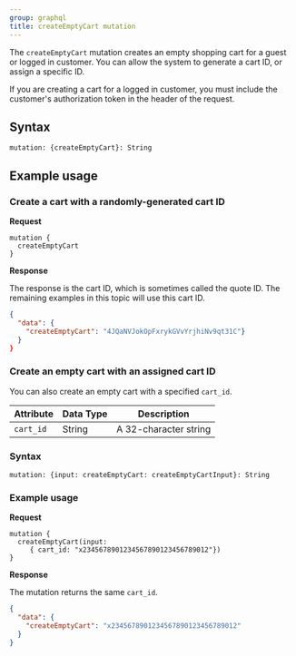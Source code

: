 ```yaml
---
group: graphql
title: createEmptyCart mutation
---
```


The `createEmptyCart` mutation creates an empty shopping cart for a guest or logged in customer. You can allow the system to generate a cart ID, or assign a specific ID.

If you are creating a cart for a logged in customer, you must include the customer's authorization token in the header of the request.


## Syntax

`mutation: {createEmptyCart}: String`

## Example usage

### Create a cart with a randomly-generated cart ID

**Request**

```text
mutation {
  createEmptyCart
}
```

**Response**

The response is the cart ID, which is sometimes called the quote ID. The remaining examples in this topic will use this cart ID.

```json
{
  "data": {
    "createEmptyCart": "4JQaNVJokOpFxrykGVvYrjhiNv9qt31C"}
  }
}
```

### Create an empty cart with an assigned cart ID

You can also create an empty cart with a specified `cart_id`.

Attribute |  Data Type | Description
--- | --- | ---
`cart_id` | String | A 32-character string

### Syntax

`mutation: {input: createEmptyCart: createEmptyCartInput}: String`

### Example usage

**Request**

``` text
mutation {
  createEmptyCart(input:
     { cart_id: "x2345678901234567890123456789012"})
}
```

**Response**

The mutation returns the same `cart_id`.

```json
{
  "data": {
    "createEmptyCart": "x2345678901234567890123456789012"
  }
}
```